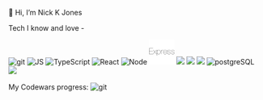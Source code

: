 👋 Hi, I’m Nick K Jones

Tech I know and love - 

<img src = https://user-images.githubusercontent.com/100615377/229739726-5107ca34-105a-4d8c-a8f3-b28120fda0c9.png
width=50px alt = 'git'/>
<img src = https://user-images.githubusercontent.com/100615377/229748430-92894298-3d67-44b0-8007-1b1797723c69.png
width=50px alt = 'JS'/>
<img src = https://user-images.githubusercontent.com/100615377/229750563-7288d9b1-4c89-4d20-afcf-d7e6ea77fff9.png
width=50px alt = 'TypeScript'/>
<img src = https://user-images.githubusercontent.com/100615377/229748641-bfbeef51-bc9c-4b85-977e-5a8f66915e91.png
width=50px alt = "React"/>
<img src = https://user-images.githubusercontent.com/100615377/229748927-01c1ecb6-ca87-43b8-9436-0d6b6dd1cb80.png
width=50px alt="Node"/>
<img src = https://raw.githubusercontent.com/github/explore/80688e429a7d4ef2fca1e82350fe8e3517d3494d/topics/express/express.png
width=50px alt="express"/>
<img src = https://user-images.githubusercontent.com/100615377/229745155-e298a594-9a3f-4246-98eb-2fceb89107f0.png
width=50px/>
<img src = https://user-images.githubusercontent.com/100615377/229746629-6a569bc0-2832-4d77-8d93-a92d53248063.png
width=50px/>
<img src = https://user-images.githubusercontent.com/100615377/229747008-c3423f9d-2d98-4f2b-9993-2ed0e37ae3f6.png
width=50px/>
<img src = https://user-images.githubusercontent.com/100615377/229747211-56dd045f-d3c1-4fd6-bda3-daf028d7a13b.png
width=50px alt="postgreSQL"/> <img src = https://user-images.githubusercontent.com/100615377/229747689-488af8c0-34f1-4337-9d6b-149bb1f22652.png width=50px/>


My Codewars progress:
<img src = https://user-images.githubusercontent.com/100615377/229739726-5107ca34-105a-4d8c-a8f3-b28120fda0c9.png alt = 'git'/>
